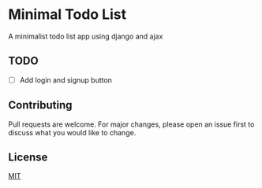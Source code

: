 # Minimal Todo List

A  minimalist todo list app using django and ajax 

## TODO

- [ ] Add login and signup button

## Contributing

Pull requests are welcome. For major changes, please open an issue first
to discuss what you would like to change.


## License

[MIT](https://choosealicense.com/licenses/mit/)